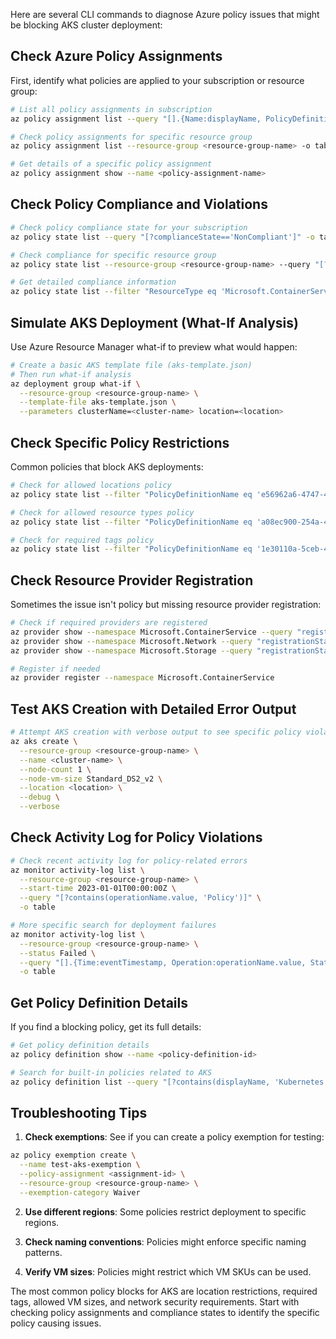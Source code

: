 Here are several CLI commands to diagnose Azure policy issues that might be blocking AKS cluster deployment:

## Check Azure Policy Assignments

First, identify what policies are applied to your subscription or resource group:

```bash
# List all policy assignments in subscription
az policy assignment list --query "[].{Name:displayName, PolicyDefinition:policyDefinitionId, Scope:scope}" -o table

# Check policy assignments for specific resource group
az policy assignment list --resource-group <resource-group-name> -o table

# Get details of a specific policy assignment
az policy assignment show --name <policy-assignment-name>
```

## Check Policy Compliance and Violations

```bash
# Check policy compliance state for your subscription
az policy state list --query "[?complianceState=='NonCompliant']" -o table

# Check compliance for specific resource group
az policy state list --resource-group <resource-group-name> --query "[?complianceState=='NonCompliant']" -o table

# Get detailed compliance information
az policy state list --filter "ResourceType eq 'Microsoft.ContainerService/managedClusters'" -o table
```

## Simulate AKS Deployment (What-If Analysis)

Use Azure Resource Manager what-if to preview what would happen:

```bash
# Create a basic AKS template file (aks-template.json)
# Then run what-if analysis
az deployment group what-if \
  --resource-group <resource-group-name> \
  --template-file aks-template.json \
  --parameters clusterName=<cluster-name> location=<location>
```

## Check Specific Policy Restrictions

Common policies that block AKS deployments:

```bash
# Check for allowed locations policy
az policy state list --filter "PolicyDefinitionName eq 'e56962a6-4747-49cd-b67b-bf8b01975c4c'" -o table

# Check for allowed resource types policy
az policy state list --filter "PolicyDefinitionName eq 'a08ec900-254a-4555-9bf5-e42af04b5c5c'" -o table

# Check for required tags policy
az policy state list --filter "PolicyDefinitionName eq '1e30110a-5ceb-460c-a204-c1c3969c6d62'" -o table
```

## Check Resource Provider Registration

Sometimes the issue isn't policy but missing resource provider registration:

```bash
# Check if required providers are registered
az provider show --namespace Microsoft.ContainerService --query "registrationState"
az provider show --namespace Microsoft.Network --query "registrationState"
az provider show --namespace Microsoft.Storage --query "registrationState"

# Register if needed
az provider register --namespace Microsoft.ContainerService
```

## Test AKS Creation with Detailed Error Output

```bash
# Attempt AKS creation with verbose output to see specific policy violations
az aks create \
  --resource-group <resource-group-name> \
  --name <cluster-name> \
  --node-count 1 \
  --node-vm-size Standard_DS2_v2 \
  --location <location> \
  --debug \
  --verbose
```

## Check Activity Log for Policy Violations

```bash
# Check recent activity log for policy-related errors
az monitor activity-log list \
  --resource-group <resource-group-name> \
  --start-time 2023-01-01T00:00:00Z \
  --query "[?contains(operationName.value, 'Policy')]" \
  -o table

# More specific search for deployment failures
az monitor activity-log list \
  --resource-group <resource-group-name> \
  --status Failed \
  --query "[].{Time:eventTimestamp, Operation:operationName.value, Status:status.value, Error:properties.statusMessage}" \
  -o table
```

## Get Policy Definition Details

If you find a blocking policy, get its full details:

```bash
# Get policy definition details
az policy definition show --name <policy-definition-id>

# Search for built-in policies related to AKS
az policy definition list --query "[?contains(displayName, 'Kubernetes')]" -o table
```

## Troubleshooting Tips

1. **Check exemptions**: See if you can create a policy exemption for testing:
```bash
az policy exemption create \
  --name test-aks-exemption \
  --policy-assignment <assignment-id> \
  --resource-group <resource-group-name> \
  --exemption-category Waiver
```

2. **Use different regions**: Some policies restrict deployment to specific regions.

3. **Check naming conventions**: Policies might enforce specific naming patterns.

4. **Verify VM sizes**: Policies might restrict which VM SKUs can be used.

The most common policy blocks for AKS are location restrictions, required tags, allowed VM sizes, and network security requirements. Start with checking policy assignments and compliance states to identify the specific policy causing issues.